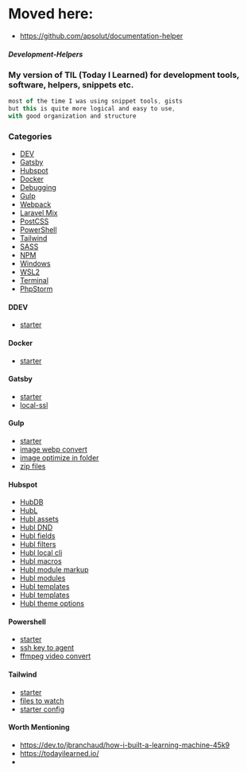 # Moved here:
- https://github.com/apsolut/documentation-helper 


##### Development-Helpers
### My version of TIL (Today I Learned) for development tools, software, helpers, snippets etc.

```js 
most of the time I was using snippet tools, gists
but this is quite more logical and easy to use, 
with good organization and structure
```

### Categories
* [DEV](#ddev)
* [Gatsby](#gatsby)
* [Hubspot](#hubspot)
* [Docker](#docker)
* [Debugging](#debugging)
* [Gulp](#gulp)
* [Webpack](#webpack)
* [Laravel Mix](#laravel_mix)
* [PostCSS](#postrcss)
* [PowerShell](#powershell)
* [Tailwind](#tailwind)
* [SASS](#sass)
* [NPM](#npm)
* [Windows](#windows)
* [WSL2](#wsl2)
* [Terminal](#terminal)
* [PhpStorm](#phpstorm)


#### DDEV

- [starter](ddev/README.md)

#### Docker

- [starter](docker/README.md)

#### Gatsby

- [starter](gatsby/README.md)
- [local-ssl](gatsby/local-issue-with-SSL.md)

#### Gulp

- [starter](gulp/README.md)
- [image webp convert](gulp/gulp-images-webp-conver.js)
- [image optimize in folder](gulp/gulp-optimize-images-in-folder.js)
- [zip files](gulp/gulp-zip-files.js)

#### Hubspot

- [HubDB](hubspot/hubdb.md)
- [HubL](hubspot/hubl.md)
- [Hubl assets](hubspot/hub-assets.md)
- [Hubl DND](hubspot/hub-dnd.md)
- [Hubl fields](hubspot/hub-fields.md)
- [Hubl filters](hubspot/hub-filters.md)
- [Hubl local cli](hubspot/hub-local-cli.md)
- [Hubl macros](hubspot/hub-macros.md)
- [Hubl module markup](hubspot/hub-module-markup.md)
- [Hubl modules](hubspot/hub-modules.md)
- [Hubl templates](hubspot/hub-templates.md)
- [Hubl templates](hubspot/hub-templates-sections.md)
- [Hubl theme options](hubspot/hub-theme-options.md)

#### Powershell

- [starter](powershell/README.md)
- [ssh key to agent](powershell/add-ssh-key-to-agent.md)
- [ffmpeg video convert](powershell/ffmpeg-video-convert.md)

#### Tailwind

- [starter](tailwind/README.md)
- [files to watch](tailwind/specify-path-for-files.md)
- [starter config](tailwind/starter-tailwind-config.md)




#### Worth Mentioning
- https://dev.to/jbranchaud/how-i-built-a-learning-machine-45k9
- https://todayilearned.io/
- 